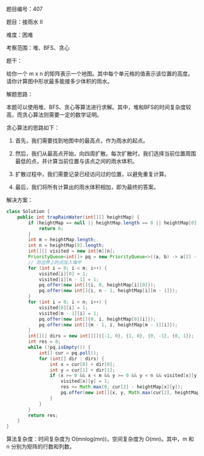 题目编号：407

题目：接雨水 II

难度：困难

考察范围：堆、BFS、贪心

题干：

给你一个 m x n 的矩阵表示一个地图。其中每个单元格的值表示该位置的高度。请你计算图中形状最多能接多少体积的雨水。

解题思路：

本题可以使用堆、BFS、贪心等算法进行求解。其中，堆和BFS的时间复杂度较高，而贪心算法则需要一定的数学证明。

贪心算法的思路如下：

1. 首先，我们需要找到地图中的最高点，作为雨水的起点。

2. 然后，我们从最高点开始，向四周扩散。每次扩散时，我们选择当前位置周围最低的点，并计算当前位置与该点之间的雨水体积。

3. 扩散过程中，我们需要记录已经访问过的位置，以避免重复计算。

4. 最后，我们将所有计算出的雨水体积相加，即为最终的答案。

解决方案：

```java
class Solution {
    public int trapRainWater(int[][] heightMap) {
        if (heightMap == null || heightMap.length == 0 || heightMap[0].length == 0) {
            return 0;
        }
        int m = heightMap.length;
        int n = heightMap[0].length;
        int[][] visited = new int[m][n];
        PriorityQueue<int[]> pq = new PriorityQueue<>((a, b) -> a[2] - b[2]);
        // 将边界上的点加入堆中
        for (int i = 0; i < m; i++) {
            visited[i][0] = 1;
            visited[i][n - 1] = 1;
            pq.offer(new int[]{i, 0, heightMap[i][0]});
            pq.offer(new int[]{i, n - 1, heightMap[i][n - 1]});
        }
        for (int i = 0; i < n; i++) {
            visited[0][i] = 1;
            visited[m - 1][i] = 1;
            pq.offer(new int[]{0, i, heightMap[0][i]});
            pq.offer(new int[]{m - 1, i, heightMap[m - 1][i]});
        }
        int[][] dirs = new int[][]{{-1, 0}, {1, 0}, {0, -1}, {0, 1}};
        int res = 0;
        while (!pq.isEmpty()) {
            int[] cur = pq.poll();
            for (int[] dir : dirs) {
                int x = cur[0] + dir[0];
                int y = cur[1] + dir[1];
                if (x >= 0 && x < m && y >= 0 && y < n && visited[x][y] == 0) {
                    visited[x][y] = 1;
                    res += Math.max(0, cur[2] - heightMap[x][y]);
                    pq.offer(new int[]{x, y, Math.max(cur[2], heightMap[x][y])});
                }
            }
        }
        return res;
    }
}
```

算法复杂度：时间复杂度为 O(mnlog(mn))，空间复杂度为 O(mn)。其中，m 和 n 分别为矩阵的行数和列数。